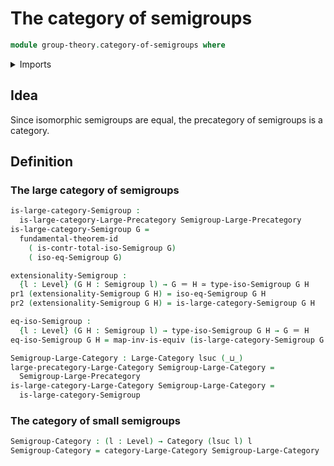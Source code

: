 # The category of semigroups

```agda
module group-theory.category-of-semigroups where
```

<details><summary>Imports</summary>

```agda
open import category-theory.categories
open import category-theory.large-categories

open import foundation.dependent-pair-types
open import foundation.equivalences
open import foundation.fundamental-theorem-of-identity-types
open import foundation.identity-types
open import foundation.universe-levels

open import group-theory.isomorphisms-semigroups
open import group-theory.precategory-of-semigroups
open import group-theory.semigroups
```

</details>

## Idea

Since isomorphic semigroups are equal, the precategory of semigroups is a
category.

## Definition

### The large category of semigroups

```agda
is-large-category-Semigroup :
  is-large-category-Large-Precategory Semigroup-Large-Precategory
is-large-category-Semigroup G =
  fundamental-theorem-id
    ( is-contr-total-iso-Semigroup G)
    ( iso-eq-Semigroup G)

extensionality-Semigroup :
  {l : Level} (G H : Semigroup l) → G ＝ H ≃ type-iso-Semigroup G H
pr1 (extensionality-Semigroup G H) = iso-eq-Semigroup G H
pr2 (extensionality-Semigroup G H) = is-large-category-Semigroup G H

eq-iso-Semigroup :
  {l : Level} (G H : Semigroup l) → type-iso-Semigroup G H → G ＝ H
eq-iso-Semigroup G H = map-inv-is-equiv (is-large-category-Semigroup G H)

Semigroup-Large-Category : Large-Category lsuc (_⊔_)
large-precategory-Large-Category Semigroup-Large-Category =
  Semigroup-Large-Precategory
is-large-category-Large-Category Semigroup-Large-Category =
  is-large-category-Semigroup
```

### The category of small semigroups

```agda
Semigroup-Category : (l : Level) → Category (lsuc l) l
Semigroup-Category = category-Large-Category Semigroup-Large-Category
```
